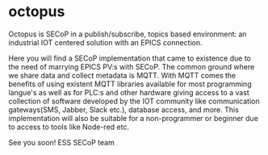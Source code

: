 # octopus
Octopus is SECoP in a publish/subscribe, topics based environment: an industrial IOT centered solution with an EPICS connection.

Here you will find a SECoP implementation that came to existence due to the need of marrying EPICS PV:s with SECoP.
The common ground where we share data and collect metadata is MQTT. With MQTT comes the benefits of using existent MQTT libraries available for most programming langue's as well as for PLC:s and other hardware giving access to a vast collection of software developed by the IOT community like communication gateways(SMS, Jabber, Slack etc.), database access, and more.
This implementation will also be suitable for a non-programmer or beginner due to access to tools like Node-red etc.

See you soon!
ESS SECoP team
